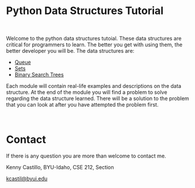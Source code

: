 # **Python Data Structures Tutorial**

<br>

Welcome to the python data structures tutoial. These data structures are critical for programmers to learn. The better you get with using them, the better developer you will be. The data structures are:

- [Queue](Queue.md)
- [Sets](Sets.md)
- [Binary Search Trees](BinarySearchTree.md)

Each module will contain real-life examples and descriptions on the data structure. At the end of the module you will find a problem to solve regarding the data structure learned. There will be a solution to the problem that you can look at after you have attempted the problem first.

<br>

# **Contact**

If there is any question you are more than welcome to contact me.

Kenny Castillo, BYU-Idaho, CSE 212, Section 

kcastil@byui.edu
